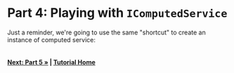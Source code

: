 # Part 4: Playing with `IComputedService`

Just a reminder, we're going to use the same "shortcut" to create an instance 
of computed service:

``` cs --editable false --region part03_createHelper --source-file Part03.cs
```


#### [Next: Part 5 &raquo;](./Part05.md) | [Tutorial Home](./README.md)
